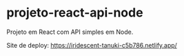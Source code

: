 # projeto-react-api-node
Projeto em React com API simples em Node.

Site de deploy: https://iridescent-tanuki-c5b786.netlify.app/
